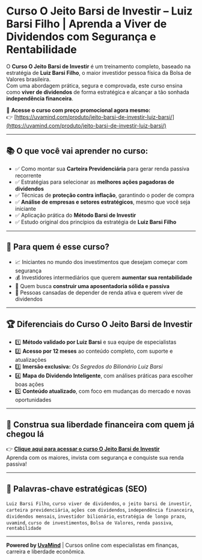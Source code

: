 # Curso O Jeito Barsi de Investir – Luiz Barsi Filho | Aprenda a Viver de Dividendos com Segurança e Rentabilidade

O **Curso O Jeito Barsi de Investir** é um treinamento completo, baseado na estratégia de **Luiz Barsi Filho**, o maior investidor pessoa física da Bolsa de Valores brasileira.  
Com uma abordagem prática, segura e comprovada, este curso ensina como **viver de dividendos** de forma estratégica e alcançar a tão sonhada **independência financeira**.

🔗 **Acesse o curso com preço promocional agora mesmo:**  
👉 [https://uvamind.com/produto/jeito-barsi-de-investir-luiz-barsi/](https://uvamind.com/produto/jeito-barsi-de-investir-luiz-barsi/)

---

## 📚 O que você vai aprender no curso:

- ✅ Como montar sua **Carteira Previdenciária** para gerar renda passiva recorrente
- ✅ Estratégias para selecionar as **melhores ações pagadoras de dividendos**
- ✅ Técnicas de **proteção contra inflação**, garantindo o poder de compra
- ✅ **Análise de empresas e setores estratégicos**, mesmo que você seja iniciante
- ✅ Aplicação prática do **Método Barsi de Investir**
- ✅ Estudo original dos princípios da estratégia de **Luiz Barsi Filho**

---

## 🎯 Para quem é esse curso?

- 📈 Iniciantes no mundo dos investimentos que desejam começar com segurança
- 💰 Investidores intermediários que querem **aumentar sua rentabilidade**
- 🧓 Quem busca **construir uma aposentadoria sólida e passiva**
- 🔁 Pessoas cansadas de depender de renda ativa e querem viver de dividendos

---

## 🏆 Diferenciais do Curso O Jeito Barsi de Investir

- 1️⃣ **Método validado por Luiz Barsi** e sua equipe de especialistas
- 2️⃣ **Acesso por 12 meses** ao conteúdo completo, com suporte e atualizações
- 3️⃣ **Imersão exclusiva:** *Os Segredos do Bilionário Luiz Barsi*
- 4️⃣ **Mapa do Dividendo Inteligente**, com análises práticas para escolher boas ações
- 5️⃣ **Conteúdo atualizado**, com foco em mudanças do mercado e novas oportunidades

---

## 🚀 Construa sua liberdade financeira com quem já chegou lá

👉 **[Clique aqui para acessar o curso O Jeito Barsi de Investir](https://uvamind.com/produto/jeito-barsi-de-investir-luiz-barsi/)**  
Aprenda com os maiores, invista com segurança e conquiste sua renda passiva!

---

## 🔖 Palavras-chave estratégicas (SEO)

`Luiz Barsi Filho`, `curso viver de dividendos`, `o jeito barsi de investir`, `carteira previdenciária`, `ações com dividendos`, `independência financeira`, `dividendos mensais`, `investidor bilionário`, `estratégia de longo prazo`, `uvamind`, `curso de investimentos`, `Bolsa de Valores`, `renda passiva`, `rentabilidade`

---

**Powered by [UvaMind](https://uvamind.com)** | Cursos online com especialistas em finanças, carreira e liberdade econômica.
